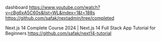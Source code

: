 


dashboard
https://www.youtube.com/watch?v=cBg6xA5C60s&list=WL&index=1&t=188s
https://github.com/safak/nextadmin/tree/completed


Next.js 14 Complete Course 2024 | Next.js 14 Full Stack App Tutorial for Beginners
https://github.com/safak/next14-tutorial

